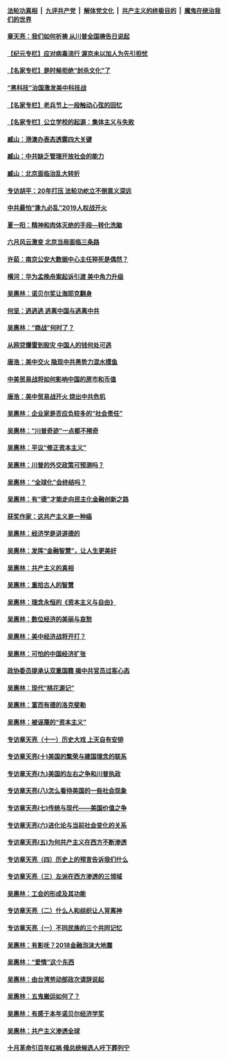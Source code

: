 ####  [法轮功真相](../../../../basic/blob/master/README.md?t=07060931) &nbsp;|&nbsp; [九评共产党](../../../../9ping.md/blob/master/README.md?t=07060931) &nbsp;|&nbsp; [解体党文化](../../../../jtdwh.md/blob/master/README.md?t=07060931)  &nbsp;|&nbsp; [共产主义的终极目的](../../../../gczydzjmd.md/blob/master/README.md?t=07060931) &nbsp;|&nbsp; [魔鬼在统治我们的世界](../../../../mgztzwmdsj.md/blob/master/README.md?t=07060931) 

#### [章天亮：我们如何祈祷 从川普全国祷告日说起](../pages/nsc423/n11944627.md?t=07060931) 

#### [【纪元专栏】应对病毒流行 渥京未以加人为先引担忧](../pages/nsc423/n11875714.md?t=07060931) 

#### [【名家专栏】是时候拒绝“封杀文化”了](../pages/nsc423/n11814093.md?t=07060931) 

#### [“黑科技”治国激发美中科技战](../pages/nsc423/n11638056.md?t=07060931) 

#### [【名家专栏】老兵节上一段触动心弦的回忆](../pages/nsc423/n11646016.md?t=07060931) 

#### [【名家专栏】公立学校的起源：集体主义与失败](../pages/nsc423/n11601833.md?t=07060931) 

#### [臧山：港澳办表态透露四大关键](../pages/nsc423/n11421628.md?t=07060931) 

#### [臧山：中共缺乏管理开放社会的能力](../pages/nsc423/n11407457.md?t=07060931) 

#### [臧山：北京面临治乱大转折](../pages/nsc423/n11406895.md?t=07060931) 

#### [专访胡平：20年打压 法轮功屹立不倒意义深远](../pages/nsc423/n11398800.md?t=07060931) 

#### [中共最怕“逢九必乱”2019人权战开火](../pages/nsc423/n11385248.md?t=07060931) 

#### [夏一阳：精神和肉体灭绝的手段—转化洗脑](../pages/nsc423/n11368250.md?t=07060931) 

#### [六月风云激变 北京当局面临三条路](../pages/nsc423/n11313668.md?t=07060931) 

#### [许茹：南京公安大数据中心主任猝死是偶然？](../pages/nsc423/n11064744.md?t=07060931) 

#### [横河：华为孟晚舟案起诉引渡 美中角力升级](../pages/nsc423/n11027230.md?t=07060931) 

#### [吴惠林：诺贝尔奖让海耶克翻身](../pages/nsc423/n10890049.md?t=07060931) 

#### [何坚：逃逃逃 逃离中国与逃离中共](../pages/nsc423/n10592891.md?t=07060931) 

#### [吴惠林：“商战”何时了？](../pages/nsc423/n10573558.md?t=07060931) 

#### [从网贷爆雷到股灾 中国人的钱何处可逃](../pages/nsc423/n10572800.md?t=07060931) 

#### [唐浩：美中交火 隐现中共黑势力混水摸鱼](../pages/nsc423/n10544040.md?t=07060931) 

#### [中美贸易战将如何影响中国的房市和币值](../pages/nsc423/n10543697.md?t=07060931) 

#### [唐浩：美中贸易战开火 烧出中共危机](../pages/nsc423/n10540126.md?t=07060931) 

#### [吴惠林：企业家是否应负较多的“社会责任”](../pages/nsc423/n10535022.md?t=07060931) 

#### [吴惠林：“川普奇迹”一点都不稀奇](../pages/nsc423/n10512808.md?t=07060931) 

#### [吴惠林：平议“修正资本主义”](../pages/nsc423/n10495724.md?t=07060931) 

#### [吴惠林：川普的外交政策可预测吗？](../pages/nsc423/n10462387.md?t=07060931) 

#### [吴惠林：“全球化”会终结吗？](../pages/nsc423/n10452838.md?t=07060931) 

#### [吴惠林：有“德”才能走向民主化金融创新之路](../pages/nsc423/n10432292.md?t=07060931) 

#### [获奖作家：这共产主义是一种癌](../pages/nsc423/n10431541.md?t=07060931) 

#### [吴惠林：经济学是讲道德的](../pages/nsc423/n10398014.md?t=07060931) 

#### [吴惠林：发挥“金融智慧”，让人生更美好](../pages/nsc423/n10375019.md?t=07060931) 

#### [吴惠林：共产主义的真相](../pages/nsc423/n10351394.md?t=07060931) 

#### [吴惠林：重拾古人的智慧](../pages/nsc423/n10337691.md?t=07060931) 

#### [吴惠林：理念永恒的《资本主义与自由》](../pages/nsc423/n10316274.md?t=07060931) 

#### [吴惠林：数位经济的美丽与哀愁](../pages/nsc423/n10292946.md?t=07060931) 

#### [吴惠林：美中经济战将开打？](../pages/nsc423/n10258825.md?t=07060931) 

#### [吴惠林：可怕的中国经济扩张](../pages/nsc423/n10219147.md?t=07060931) 

#### [政协委员提承认双重国籍 揭中共官员过客心态](../pages/nsc423/n10208809.md?t=07060931) 

#### [吴惠林：现代“桃花源记”](../pages/nsc423/n10185234.md?t=07060931) 

#### [吴惠林：富而有德的洛克斐勒](../pages/nsc423/n10142264.md?t=07060931) 

#### [吴惠林：被诬蔑的“资本主义”](../pages/nsc423/n10124816.md?t=07060931) 

#### [专访章天亮（十一）历史大戏 上天自有安排](../pages/nsc423/n10094905.md?t=07060931) 

#### [专访章天亮(十)美国的繁荣与建国理念的联系](../pages/nsc423/n10094899.md?t=07060931) 

#### [专访章天亮(九)美国的左右之争和川普执政](../pages/nsc423/n10094889.md?t=07060931) 

#### [专访章天亮(八)怎么看待美国的一些社会现象](../pages/nsc423/n10094857.md?t=07060931) 

#### [专访章天亮(七)传统与现代——美国价值之争](../pages/nsc423/n10093140.md?t=07060931) 

#### [专访章天亮(六)进化论与当前社会变化的关系](../pages/nsc423/n10092036.md?t=07060931) 

#### [专访章天亮(五)为何共产主义在西方不断渗透](../pages/nsc423/n10083620.md?t=07060931) 

#### [专访章天亮（四）历史上的预言告诉我们什么](../pages/nsc423/n10083606.md?t=07060931) 

#### [专访章天亮（三）左派在西方渗透的三领域](../pages/nsc423/n10081115.md?t=07060931) 

#### [吴惠林：工会的形成及其功能](../pages/nsc423/n10080633.md?t=07060931) 

#### [专访章天亮（二）什么人和组织让人背离神](../pages/nsc423/n10076637.md?t=07060931) 

#### [专访章天亮（一）不同民族的三个共同记忆](../pages/nsc423/n10074188.md?t=07060931) 

#### [吴惠林：有影呒？2018金融泡沫大地震](../pages/nsc423/n10040534.md?t=07060931) 

#### [吴惠林：“爱情”这个东西](../pages/nsc423/n10019423.md?t=07060931) 

#### [吴惠林：由台湾劳动部政次请辞说起](../pages/nsc423/n9979679.md?t=07060931) 

#### [吴惠林：五鬼搬运如何了？](../pages/nsc423/n9925338.md?t=07060931) 

#### [吴惠林：有感于本年诺贝尔经济学奖](../pages/nsc423/n9871883.md?t=07060931) 

#### [吴惠林：共产主义渗透全球](../pages/nsc423/n9812748.md?t=07060931) 

#### [十月革命引百年红祸 俄总统候选人吁下葬列宁](../pages/nsc423/n9810182.md?t=07060931) 


